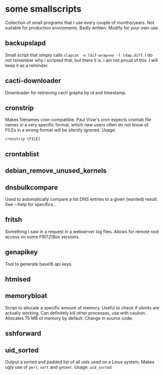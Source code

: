 some smallscripts
============

Collection of small programs that I use every couple of months/years.
Not suitable for production enviroments. Badly written. Modify for your own use.

## backupslapd

Small script that simply calls `slapcat -o ldif-wrap=no -l ldap.diff`.
I do not remember why i scripted that, but there it is. I am not proud of this.
I will keep it as a reminder.

## cacti-downloader

Downloader for retrieving cacti graphs by id and timestamp.

## cronstrip

Makes filenames cron-compatible.
Paul Vixie's cron expects crontab file names in a very specific format, which new users often do not know of.
FILEs in a wrong format will be silently ignored.
Usage:

`cronstrip [FILE]`

## crontablist
## debian_remove_unused_kernels
## dnsbulkcompare

Used to automatically compare a list DNS entries to a given (wanted) result.
See --help for specifics..
## fritsh

Something I saw in a request in a webserver log files.
Allows for remote root access on some FRITZ!Box versions.

## genapikey

Tool to generate base16 api keys.

## htmlsed
## memorybloat

Script to allocate a specific amount of memory.
Useful to check if ulimits are actually working.
Can definitely kill other processes, use with caution.
Allocates 75 MB of memory by default. Change in source code.

## sshforward
## uid_sorted

Output a sorted and padded list of all uids used on a Linux system.
Makes ugly use of `perl`, `sort` and `getent`.
Usage:
`uid_sorted`
